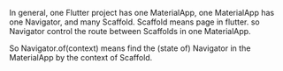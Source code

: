 In general, one Flutter project has one MaterialApp, one MaterialApp has one Navigator, and many Scaffold. Scaffold means page in flutter. so Navigator control the route between Scaffolds in one MaterialApp.

So Navigator.of(context) means find the (state of) Navigator in the MaterialApp by the context of Scaffold.